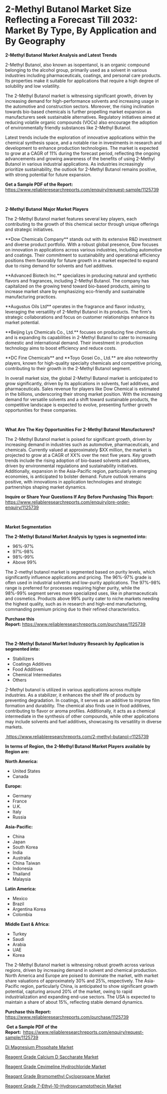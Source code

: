 <p><h1>2-Methyl Butanol Market Size Reflecting a Forecast Till 2032: Market By Type, By Application and By Geography</h1></p><p><strong>2-Methyl Butanol Market Analysis and Latest Trends</strong></p>
<p><p>2-Methyl Butanol, also known as isopentanol, is an organic compound belonging to the alcohol group, primarily used as a solvent in various industries including pharmaceuticals, coatings, and personal care products. Its properties make it suitable for applications that require a high degree of solubility and low volatility. </p><p>The 2-Methyl Butanol market is witnessing significant growth, driven by increasing demand for high-performance solvents and increasing usage in the automotive and construction sectors. Moreover, the rising inclination towards bio-based chemicals is further propelling market expansion as manufacturers seek sustainable alternatives. Regulatory initiatives aimed at reducing volatile organic compounds (VOCs) also encourage the adoption of environmentally friendly substances like 2-Methyl Butanol. </p><p>Latest trends include the exploration of innovative applications within the chemical synthesis space, and a notable rise in investments in research and development to enhance production technologies. The market is expected to grow at a CAGR of 11% during the forecast period, reflecting the ongoing advancements and growing awareness of the benefits of using 2-Methyl Butanol in various industrial applications. As industries increasingly prioritize sustainability, the outlook for 2-Methyl Butanol remains positive, with strong potential for future expansion.</p></p>
<p><strong>Get a Sample PDF of the Report:&nbsp;</strong> <a href="https://www.reliableresearchreports.com/enquiry/request-sample/1125739?utm_campaign=41&utm_medium=2&utm_source=Github&utm_content=ia&utm_term=01022025&utm_id=2-methyl-butanol">https://www.reliableresearchreports.com/enquiry/request-sample/1125739</a></p>
<p>&nbsp;</p>
<p><strong>2-Methyl Butanol Major Market Players</strong></p>
<p><p>The 2-Methyl Butanol market features several key players, each contributing to the growth of this chemical sector through unique offerings and strategic initiatives.</p><p>**Dow Chemicals Company** stands out with its extensive R&D investment and diverse product portfolio. With a robust global presence, Dow focuses on innovation in applications across various industries, including automotive and coatings. Their commitment to sustainability and operational efficiency positions them favorably for future growth in a market expected to expand due to rising demand for solvents and fuel additives.</p><p>**Advanced Biotech Inc.** specializes in producing natural and synthetic flavors and fragrances, including 2-Methyl Butanol. The company has capitalized on the growing trend toward bio-based products, aiming to increase market share by emphasizing eco-friendly and sustainable manufacturing practices.</p><p>**Augustus Oils Ltd** operates in the fragrance and flavor industry, leveraging the versatility of 2-Methyl Butanol in its products. The firm's strategic collaborations and focus on customer relationships enhance its market potential.</p><p>**Beijing Lys Chemicals Co., Ltd.** focuses on producing fine chemicals and is expanding its capabilities in 2-Methyl Butanol to cater to increasing domestic and international demand. Their investment in production technology aims to boost efficiency and reduce costs.</p><p>**DC Fine Chemicals** and **Toyo Gosei Co., Ltd.** are also noteworthy players, known for high-quality specialty chemicals and competitive pricing, contributing to their growth in the 2-Methyl Butanol segment.</p><p>In overall market size, the global 2-Methyl Butanol market is anticipated to grow significantly, driven by its applications in solvents, fuel additives, and pharmaceuticals. Sales revenue for players like Dow Chemical is estimated in the billions, underscoring their strong market position. With the increasing demand for versatile solvents and a shift toward sustainable products, the competitive landscape is expected to evolve, presenting further growth opportunities for these companies.</p></p>
<p>&nbsp;</p>
<p><strong>What Are The Key Opportunities For 2-Methyl Butanol Manufacturers?</strong></p>
<p><p>The 2-Methyl Butanol market is poised for significant growth, driven by increasing demand in industries such as automotive, pharmaceuticals, and chemicals. Currently valued at approximately $XX million, the market is projected to grow at a CAGR of XX% over the next five years. Key growth trends include the rising adoption of bio-based solvents and additives, driven by environmental regulations and sustainability initiatives. Additionally, expansion in the Asia-Pacific region, particularly in emerging economies, is anticipated to bolster demand. Future outlook remains positive, with innovations in application technologies and strategic partnerships shaping market dynamics.</p></p>
<p><strong>Inquire or Share Your Questions If Any Before Purchasing This Report:</strong> <a href="https://www.reliableresearchreports.com/enquiry/pre-order-enquiry/1125739?utm_campaign=41&utm_medium=2&utm_source=Github&utm_content=ia&utm_term=01022025&utm_id=2-methyl-butanol">https://www.reliableresearchreports.com/enquiry/pre-order-enquiry/1125739</a></p>
<p>&nbsp;</p>
<p><strong>Market Segmentation</strong></p>
<p><strong>The 2-Methyl Butanol Market Analysis by types is segmented into:</strong></p>
<p><ul><li>96%-97%</li><li>97%-98%</li><li>98%-99%</li><li>Above 99%</li></ul></p>
<p><p>The 2-methyl butanol market is segmented based on purity levels, which significantly influence applications and pricing. The 96%-97% grade is often used in industrial solvents and low-purity applications. The 97%-98% range is preferred for processes requiring higher purity, while the 98%-99% segment serves more specialized uses, like in pharmaceuticals and cosmetics. Products above 99% purity cater to niche markets needing the highest quality, such as in research and high-end manufacturing, commanding premium pricing due to their refined characteristics.</p></p>
<p><strong>Purchase this Report:&nbsp;</strong><a href="https://www.reliableresearchreports.com/purchase/1125739?utm_campaign=41&utm_medium=2&utm_source=Github&utm_content=ia&utm_term=01022025&utm_id=2-methyl-butanol">https://www.reliableresearchreports.com/purchase/1125739</a></p>
<p>&nbsp;</p>
<p><strong>The 2-Methyl Butanol Market Industry Research by Application is segmented into:</strong></p>
<p><ul><li>Stabilizers</li><li>Coatings Additives</li><li>Food Additives</li><li>Chemical Intermediates</li><li>Others</li></ul></p>
<p><p>2-Methyl butanol is utilized in various applications across multiple industries. As a stabilizer, it enhances the shelf life of products by preventing degradation. In coatings, it serves as an additive to improve film formation and durability. The chemical also finds use in food additives, contributing to flavor or aroma profiles. Additionally, it acts as a chemical intermediate in the synthesis of other compounds, while other applications may include solvents and fuel additives, showcasing its versatility in diverse markets.</p></p>
<p><a href="https://www.reliableresearchreports.com/2-methyl-butanol-r1125739?utm_campaign=41&utm_medium=2&utm_source=Github&utm_content=ia&utm_term=01022025&utm_id=2-methyl-butanol">&nbsp;https://www.reliableresearchreports.com/2-methyl-butanol-r1125739</a></p>
<p><strong>In terms of Region, the 2-Methyl Butanol Market Players available by Region are:</strong></p>
<p>
    <p> <strong> North America: </strong>
        <ul>
            <li>United States</li>
            <li>Canada</li>
        </ul>
        </p> 
    <p> <strong> Europe: </strong>
        <ul>
            <li>Germany</li>
            <li>France</li>
            <li>U.K.</li>
            <li>Italy</li>
            <li>Russia</li>
        </ul>
        </p> 
    <p> <strong> Asia-Pacific: </strong>
        <ul>
            <li>China</li>
            <li>Japan</li>
            <li>South Korea</li>
            <li>India</li>
            <li>Australia</li>
            <li>China Taiwan</li>
            <li>Indonesia</li>
            <li>Thailand</li>
            <li>Malaysia</li>
        </ul>
        </p> 
    <p> <strong> Latin America: </strong>
        <ul>
            <li>Mexico</li>
            <li>Brazil</li>
            <li>Argentina Korea</li>
            <li>Colombia</li>
        </ul>
        </p> 
    <p> <strong> Middle East & Africa: </strong>
        <ul>
            <li>Turkey</li>
            <li>Saudi</li>
            <li>Arabia</li>
            <li>UAE</li>
            <li>Korea</li>
        </ul>
    </p>
    </p>
<p><p>The 2-Methyl Butanol market is witnessing robust growth across various regions, driven by increasing demand in solvent and chemical production. North America and Europe are poised to dominate the market, with market share valuations of approximately 30% and 25%, respectively. The Asia-Pacific region, particularly China, is anticipated to show significant growth potential, capturing around 20% of the market, owing to rapid industrialization and expanding end-use sectors. The USA is expected to maintain a share of about 15%, reflecting stable demand dynamics.</p></p>
<p><strong>Purchase this Report: </strong><a href="https://www.reliableresearchreports.com/purchase/1125739?utm_campaign=41&utm_medium=2&utm_source=Github&utm_content=ia&utm_term=01022025&utm_id=2-methyl-butanol">https://www.reliableresearchreports.com/purchase/1125739</a></p>
<p>&nbsp;<strong>Get a Sample PDF of the Report:&nbsp;&nbsp;</strong><a href="https://www.reliableresearchreports.com/enquiry/request-sample/1125739?utm_campaign=41&utm_medium=2&utm_source=Github&utm_content=ia&utm_term=01022025&utm_id=2-methyl-butanol">https://www.reliableresearchreports.com/enquiry/request-sample/1125739</a></p>
<p><strong></strong></p>
<p><p><a href="https://github.com/aiexisaliwan/Market-Research-Report-List-1/blob/main/di-magnesium-phosphate-market.md?utm_campaign=41&utm_medium=2&utm_source=Github&utm_content=ia&utm_term=01022025&utm_id=2-methyl-butanol">Di Magnesium Phosphate Market</a></p><p><a href="https://github.com/techerghalim/Market-Research-Report-List-1/blob/main/reagent-grade-calcium-d-saccharate-market.md?utm_campaign=41&utm_medium=2&utm_source=Github&utm_content=ia&utm_term=01022025&utm_id=2-methyl-butanol">Reagent Grade Calcium D Saccharate Market</a></p><p><a href="https://github.com/philaphindo/Market-Research-Report-List-1/blob/main/reagent-grade-cevimeline-hydrochloride-market.md?utm_campaign=41&utm_medium=2&utm_source=Github&utm_content=ia&utm_term=01022025&utm_id=2-methyl-butanol">Reagent Grade Cevimeline Hydrochloride Market</a></p><p><a href="https://github.com/janraimondo83/Market-Research-Report-List-1/blob/main/reagant-grade-bromomethyl-cyclopropane-market.md?utm_campaign=41&utm_medium=2&utm_source=Github&utm_content=ia&utm_term=01022025&utm_id=2-methyl-butanol">Reagant Grade Bromomethyl Cyclopropane Market</a></p><p><a href="https://github.com/sholympia197070/Market-Research-Report-List-1/blob/main/reagent-grade-7-ethyl-10-hydroxycamptothecin-market.md?utm_campaign=41&utm_medium=2&utm_source=Github&utm_content=ia&utm_term=01022025&utm_id=2-methyl-butanol">Reagent Grade 7-Ethyl-10-Hydroxycamptothecin Market</a></p></p>